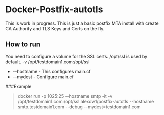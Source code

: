 # Docker-Postfix-autotls

This is work in progress.  This is just a basic postfix MTA install with create CA Authority and TLS Keys and Certs on the fly.

## How to run

You need to configure a volume for the SSL certs.  /opt/ssl is used by default.
-v /opt/testdomain1.com:/opt/ssl

- --hostname 	-	This configures main.cf
- --mydest	-	Configure main.cf

###Example
>docker run -p 1025:25 --hostname smtp -it -v /opt/testdomain1.com:/opt/ssl alexdw1/postfix-autotls --hostname smtp.testdomain1.com --debug --mydest=testdomain1.com

